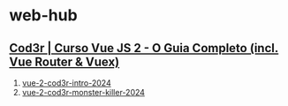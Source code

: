 # web-hub

## [Cod3r | Curso Vue JS 2 - O Guia Completo (incl. Vue Router & Vuex)](https://www.udemy.com/course/vue-js-completo)
1. [vue-2-cod3r-intro-2024](https://github.com/richardborgesdev/vue-2-cod3r-intro-2024)
2. [vue-2-cod3r-monster-killer-2024](https://github.com/richardborgesdev/vue-2-cod3r-monster-killer-2024)
